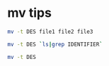 # mv tips

``` bash
mv -t DES file1 file2 file3
```

``` bash
mv -t DES `ls|grep IDENTIFIER`
```

``` bash
mv -t DES
```
